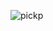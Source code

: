 ![pickp](https://user-images.githubusercontent.com/54847703/103228140-222cdf00-4941-11eb-9910-ee7745417443.png)
